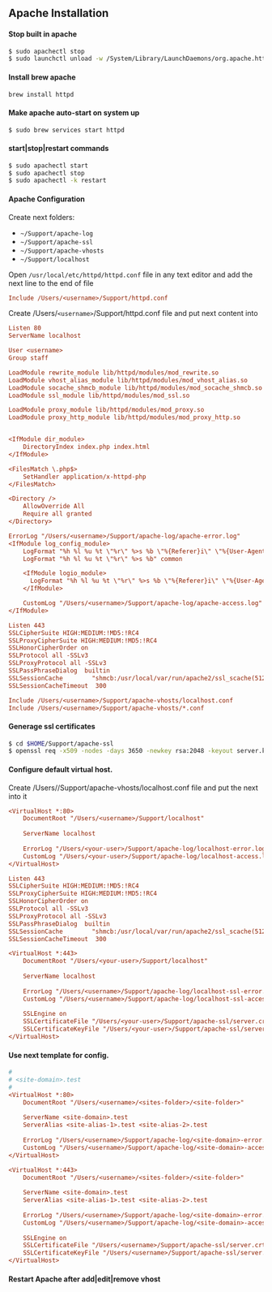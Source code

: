 ## Apache Installation

#### Stop built in apache
```bash
$ sudo apachectl stop
$ sudo launchctl unload -w /System/Library/LaunchDaemons/org.apache.httpd.plist 2>/dev/null
```

#### Install brew apache
```bash
brew install httpd
```

#### Make apache auto-start on system up
```bash
$ sudo brew services start httpd
```

#### start|stop|restart commands
```bash
$ sudo apachectl start
$ sudo apachectl stop
$ sudo apachectl -k restart
```


#### Apache Configuration

Create next folders:
- `~/Support/apache-log`
- `~/Support/apache-ssl`
- `~/Support/apache-vhosts`
- `~/Support/localhost`

Open `/usr/local/etc/httpd/httpd.conf` file in any text editor and add the next line to the end of file

```ini
Include /Users/<username>/Support/httpd.conf
```

Create /Users/`<username>`/Support/httpd.conf file and put next content into
```ini
Listen 80
ServerName localhost

User <username>
Group staff

LoadModule rewrite_module lib/httpd/modules/mod_rewrite.so
LoadModule vhost_alias_module lib/httpd/modules/mod_vhost_alias.so
LoadModule socache_shmcb_module lib/httpd/modules/mod_socache_shmcb.so
LoadModule ssl_module lib/httpd/modules/mod_ssl.so

LoadModule proxy_module lib/httpd/modules/mod_proxy.so
LoadModule proxy_http_module lib/httpd/modules/mod_proxy_http.so


<IfModule dir_module>
    DirectoryIndex index.php index.html
</IfModule>

<FilesMatch \.php$>
    SetHandler application/x-httpd-php
</FilesMatch>

<Directory />
    AllowOverride All
    Require all granted
</Directory>

ErrorLog "/Users/<username>/Support/apache-log/apache-error.log"
<IfModule log_config_module>
    LogFormat "%h %l %u %t \"%r\" %>s %b \"%{Referer}i\" \"%{User-Agent}i\"" combined
    LogFormat "%h %l %u %t \"%r\" %>s %b" common

    <IfModule logio_module>
      LogFormat "%h %l %u %t \"%r\" %>s %b \"%{Referer}i\" \"%{User-Agent}i\" %I %O" combinedio
    </IfModule>

    CustomLog "/Users/<username>/Support/apache-log/apache-access.log" common
</IfModule>

Listen 443
SSLCipherSuite HIGH:MEDIUM:!MD5:!RC4
SSLProxyCipherSuite HIGH:MEDIUM:!MD5:!RC4
SSLHonorCipherOrder on
SSLProtocol all -SSLv3
SSLProxyProtocol all -SSLv3
SSLPassPhraseDialog  builtin
SSLSessionCache        "shmcb:/usr/local/var/run/apache2/ssl_scache(512000)"
SSLSessionCacheTimeout  300

Include /Users/<username>/Support/apache-vhosts/localhost.conf
Include /Users/<username>/Support/apache-vhosts/*.conf
```

#### Generage ssl certificates
```bash
$ cd $HOME/Support/apache-ssl
$ openssl req -x509 -nodes -days 3650 -newkey rsa:2048 -keyout server.key -out server.crt
```

#### Configure default virtual host.
Create /Users/<username>/Support/apache-vhosts/localhost.conf file and put the next into it

```ini
<VirtualHost *:80>
    DocumentRoot "/Users/<username>/Support/localhost"
    
    ServerName localhost
    
    ErrorLog "/Users/<your-user>/Support/apache-log/localhost-error.log"
    CustomLog "/Users/<your-user>/Support/apache-log/localhost-access.log" common
</VirtualHost>

Listen 443
SSLCipherSuite HIGH:MEDIUM:!MD5:!RC4
SSLProxyCipherSuite HIGH:MEDIUM:!MD5:!RC4
SSLHonorCipherOrder on
SSLProtocol all -SSLv3
SSLProxyProtocol all -SSLv3
SSLPassPhraseDialog  builtin
SSLSessionCache        "shmcb:/usr/local/var/run/apache2/ssl_scache(512000)"
SSLSessionCacheTimeout  300

<VirtualHost *:443>
    DocumentRoot "/Users/<your-user>/Support/localhost"
    
    ServerName localhost
    
    ErrorLog "/Users/<username>/Support/apache-log/localhost-ssl-error.log"
    CustomLog "/Users/<username>/Support/apache-log/localhost-ssl-access.log" common
    
    SSLEngine on
    SSLCertificateFile "/Users/<your-user>/Support/apache-ssl/server.crt"
    SSLCertificateKeyFile "/Users/<your-user>/Support/apache-ssl/server.key"
</VirtualHost>
```

#### Use next template for config.
```ini
#
# <site-domain>.test
#
<VirtualHost *:80>
    DocumentRoot "/Users/<username>/<sites-folder>/<site-folder>"
    
    ServerName <site-domain>.test
    ServerAlias <site-alias-1>.test <site-alias-2>.test
    
    ErrorLog "/Users/<username>/Support/apache-log/<site-domain>-error.log"
    CustomLog "/Users/<username>/Support/apache-log/<site-domain>-access.log" common
</VirtualHost>

<VirtualHost *:443>
    DocumentRoot "/Users/<username>/<sites-folder>/<site-folder>"
    
    ServerName <site-domain>.test
    ServerAlias <site-alias-1>.test <site-alias-2>.test
    
    ErrorLog "/Users/<username>/Support/apache-log/<site-domain>-error.log"
    CustomLog "/Users/<username>/Support/apache-log/<site-domain>-access.log" common
    
    SSLEngine on
    SSLCertificateFile "/Users/<username>/Support/apache-ssl/server.crt"
    SSLCertificateKeyFile "/Users/<username>/Support/apache-ssl/server.key"
</VirtualHost>
```

#### Restart Apache after add|edit|remove vhost

